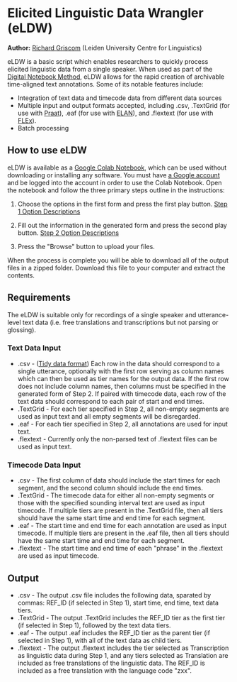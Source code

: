 # Elicited Linguistic Data Wrangler (eLDW)
**Author:** [Richard Griscom](https://rgris.com/) (Leiden University Centre for Linguistics)

eLDW is a basic script which enables researchers to quickly process elicited linguistic data from a single speaker. When used as part of the [Digital Notebook Method](https://github.com/rgriscom/Digital-Notebook-Method), eLDW allows for the rapid creation of archivable time-aligned text annotations. Some of its notable features include:
* Integration of text data and timecode data from different data sources
* Multiple input and output formats accepted, including .csv, .TextGrid (for use with [Praat](https://www.fon.hum.uva.nl/praat/)), .eaf (for use with [ELAN](https://archive.mpi.nl/tla/elan)), and .flextext (for use with [FLEx](https://software.sil.org/fieldworks/)).
* Batch processing

## How to use eLDW
eLDW is available as a [Google Colab Notebook](https://colab.research.google.com/drive/1k_mI4tPUCHVNq_m9_J62fcUVjcuHY7Qb?usp=sharing), which can be used without downloading or installing any software. You must have [a Google account](https://www.google.com/intl/en/account/about/) and be logged into the account in order to use the Colab Notebook. Open the notebook and follow the three primary steps outline in the instructions:

1.  Choose the options in the first form and press the first play button. [Step 1 Option Descriptions](https://github.com/rgriscom/Elicited-Linguistic-Data-Wrangler/blob/main/Documentation/Step_1_Option_Descriptions.md)


2. Fill out the information in the generated form and press the second play button. [Step 2 Option Descriptions](https://github.com/rgriscom/Elicited-Linguistic-Data-Wrangler/blob/main/Documentation/Step_2_Option_Descriptions.md)
  
3. Press the "Browse" button to upload your files.

When the process is complete you will be able to download all of the output files in a zipped folder. Download this file to your computer and extract the contents. 
  
  
## Requirements
The eLDW is suitable only for recordings of a single speaker and utterance-level text data (i.e. free translations and transcriptions but not parsing or glossing).

### Text Data Input
* .csv - ([Tidy data format](https://www.jstatsoft.org/article/view/v059i10)) Each row in the data should correspond to a single utterance, optionally with the first row serving as column names which can then be used as tier names for the output data. If the first row does not include column names, then columns must be specified in the generated form of Step 2. If paired with timecode data, each row of the text data should correspond to each pair of start and end times.
* .TextGrid - For each tier specified in Step 2, all non-empty segments are used as input text and all empty segments will be disregarded. 
* .eaf - For each tier specified in Step 2, all annotations are used for input text.
* .flextext - Currently only the non-parsed text of .flextext files can be used as input text.

### Timecode Data Input
* .csv - The first column of data should include the start times for each segment, and the second column should include the end times.
* .TextGrid - The timecode data for either all non-empty segments or those with the specified sounding interval text are used as input timecode. If multiple tiers are present in the .TextGrid file, then all tiers should have the same start time and end time for each segment.
* .eaf - The start time and end time for each annotation are used as input timecode. If multiple tiers are present in the .eaf file, then all tiers should have the same start time and end time for each segment.
* .flextext - The start time and end time of each "phrase" in the .flextext are used as input timecode. 

## Output

* .csv - The output .csv file includes the following data, sparated by commas: REF_ID (if selected in Step 1), start time, end time, text data tiers.
* .TextGrid - The output .TextGrid includes the REF_ID tier as the first tier (if selected in Step 1), followed by the text data tiers.
* .eaf - The output .eaf includes the REF_ID tier as the parent tier (if selected in Step 1), with all of the text data as child tiers.
* .flextext - The output .flextext includes the tier selected as Transcription as linguistic data during Step 1, and any tiers selected as Translation are included as free translations of the linguistic data. The REF_ID is included as a free translation with the language code "zxx".









